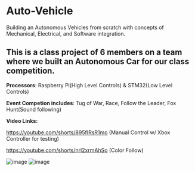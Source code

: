 # Auto-Vehicle
Building an Autonomous Vehicles from scratch with concepts of Mechanical, Electrical, and Software integration.

## This is a class project of 6 members on a team where we built an Autonomous Car for our class competition.
          
**Processors**: Raspberry Pi(High Level Controls) & STM32(Low Level Controls)

**Event Competion includes**: Tug of War, Race, Follow the Leader, Fox Hunt(Sound following)

**Video Links:**

https://youtube.com/shorts/895fIRsR1mo (Manual Control w/ Xbox Controller for testing)

https://youtube.com/shorts/nrl2xrmAhSo (Color Follow)

![image](https://user-images.githubusercontent.com/107272321/207523929-2a46f5e6-4a74-4d08-9ffe-655aae67b9b1.png)
![image](https://user-images.githubusercontent.com/107272321/207524356-50d0459b-c69c-4ae5-bfd5-2a64acc2b3d6.png)


